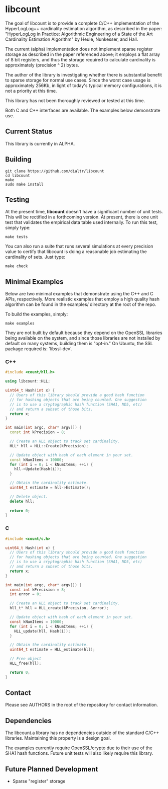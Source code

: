 # libcount

The goal of libcount is to provide a complete C/C++ implementation of the
HyperLogLog++ cardinality estimation algorithm, as described in the paper:
"HyperLogLog in Practice: Algorithmic Engineering of a State of the Art
Cardinality Estimation Algorithm" by Heule, Nunkesser, and Hall.

The current (alpha) implementation does not implement sparse register
storage as described in the paper referenced above; it employs a flat
array of 8 bit registers, and thus the storage required to calculate
cardinality is approximately (precision ^ 2) bytes.

The author of the library is investigating whether there is substantial
benefit to sparse storage for normal use cases. Since the worst case
usage is approximately 256Kb, in light of today's typical memory
configurations, it is not a priority at this time.

This library has not been thoroughly reviewed or tested at this time.

Both C and C++ interfaces are available. The examples below demonstrate use.

## Current Status

This library is currently in ALPHA.

## Building

    git clone https://github.com/dialtr/libcount
    cd libcount
    make
    sudo make install

## Testing

At the present time, **libcount** doesn't have a significant number of unit
tests. This will be rectified in a forthcoming version. At present, there
is one unit test that validates the empirical data table used internally.
To run this test, simply type:

    make tests

You can also run a suite that runs several simulations at every precision
value to certify that libcount is doing a reasonable job estimating the
cardinality of sets. Just type:

    make check

## Minimal Examples

Below are two minimal examples that demonstrate using the C++ and C APIs,
respectively. More realistic examples that employ a high quality hash
algorithm can be found in the examples/ directory at the root of the repo.

To build the examples, simply:

    make examples

They are not built by default because they depend on the OpenSSL libraries
being available on the system, and since those libraries are not installed
by default on many systems, building them is "opt-in." On Ubuntu, the SSL
package required is: 'libssl-dev'.

### C++
```C++
#include <count/hll.h>

using libcount::HLL;

uint64_t Hash(int x) {
  // Users of this library should provide a good hash function
  // for hashing objects that are being counted. One suggestion
  // is to use a cryptographic hash function (SHA1, MD5, etc)
  // and return a subset of those bits.
  return x;
}

int main(int argc, char* argv[]) {
  const int kPrecision = 8;

  // Create an HLL object to track set cardinality.
  HLL* hll = HLL::Create(kPrecision);

  // Update object with hash of each element in your set.
  const kNumItems = 10000;
  for (int i = 0; i < kNumItems; ++i) {
    hll->Update(Hash(i));
  }

  // Obtain the cardinality estimate.
  uint64_t estimate = hll->Estimate();

  // Delete object.
  delete hll;
  
  return 0;
}
```

### C
```C
#include <count/c.h>

uint64_t Hash(int x) {
  // Users of this library should provide a good hash function
  // for hashing objects that are being counted. One suggestion
  // is to use a cryptographic hash function (SHA1, MD5, etc)
  // and return a subset of those bits.
  return x;
}

int main(int argc, char* argv[]) {
  const int kPrecision = 8;
  int error = 0;

  // Create an HLL object to track set cardinality.
  hll_t* hll = HLL_create(kPrecision, &error);

  // Update object with hash of each element in your set.
  const kNumItems = 10000;
  for (int i = 0; i < kNumItems; ++i) {
    HLL_update(hll, Hash(i));
  }

  // Obtain the cardinality estimate.
  uint64_t estimate = HLL_estimate(hll);

  // Free object
  HLL_free(hll);

  return 0;
}
```

## Contact
Please see AUTHORS in the root of the repository for contact information.

## Dependencies
The libcount.a library has no dependencies outside of the standard C/C++
libraries. Maintaining this property is a design goal.

The examples currently require OpenSSL/crypto due to their use of the SHA1
hash functions. Future unit tests will also likely require this library.

## Future Planned Development

* Sparse "register" storage
